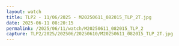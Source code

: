 ```yaml
---
layout: watch
title: TLP2 - 11/06/2025 - M20250611_082015_TLP_2T.jpg
date: 2025-06-11 08:20:15
permalink: /2025/06/11/watch/M20250611_082015_TLP_2
capture: TLP2/2025/202506/20250610/M20250611_082015_TLP_2T.jpg
---
```

